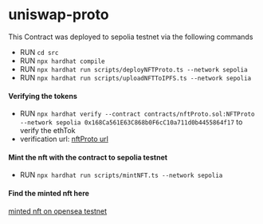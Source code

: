 # uniswap-proto

This Contract was deployed to sepolia testnet via the following commands

- RUN `cd src`
- RUN `npx hardhat compile`
- RUN `npx hardhat run scripts/deployNFTProto.ts --network sepolia`
- RUN `npx hardhat run scripts/uploadNFTToIPFS.ts --network sepolia`

#### Verifying the tokens
- RUN `npx hardhat verify --contract contracts/nftProto.sol:NFTProto  --network sepolia 0x168Ca561E63C868b0F6cC10a711d0b4455864f17` to verify the ethTok
- verification url: [nftProto url](https://sepolia.etherscan.io/address/0x168Ca561E63C868b0F6cC10a711d0b4455864f17#code)


#### Mint the nft with the contract to sepolia testnet
- RUN `npx hardhat run scripts/mintNFT.ts --network sepolia`

#### Find the minted nft here
[minted nft on opensea testnet](https://testnets.opensea.io/assets?search[query]=0x168Ca561E63C868b0F6cC10a711d0b4455864f17)
